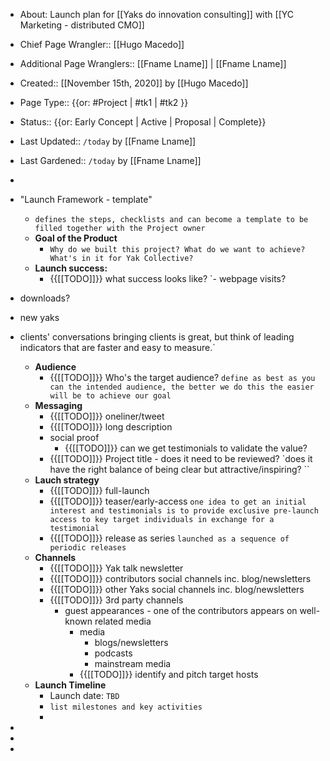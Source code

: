- About: Launch plan for [[Yaks do innovation consulting]] with [[YC Marketing - distributed CMO]]
- Chief Page Wrangler:: [[Hugo Macedo]]
- Additional Page Wranglers:: [[Fname Lname]] | [[Fname Lname]]
- Created:: [[November 15th, 2020]] by [[Hugo Macedo]] 
- Page Type:: {{or: #Project | #tk1 | #tk2 }}
- Status:: {{or: Early Concept | Active | Proposal | Complete}}
- Last Updated:: `/today` by [[Fname Lname]]
- Last Gardened:: `/today` by [[Fname Lname]]
-  
-  "Launch Framework - template"
    - `defines the steps, checklists and can become a template to be filled together with the Project owner`
    - **Goal of the Product**
        - `Why do we built this project? What do we want to achieve? What's in it for Yak Collective?`
    - **Launch success:**
        - {{[[TODO]]}} what success looks like?
`- webpage visits?
- downloads?
- new yaks
- clients' conversations
bringing clients is great, but think of leading indicators that are faster and easy to measure.`

    - **Audience**
        - {{[[TODO]]}} Who's the target audience?
`define as best as you can the intended audience, the better we do this the easier will be to achieve our goal`
    - **Messaging**
        - {{[[TODO]]}} oneliner/tweet
        - {{[[TODO]]}} long description
        - social proof
            - {{[[TODO]]}} can we get testimonials to validate the value?
        - {{[[TODO]]}} Project title - does it need to be reviewed?
`does it have the right balance of being clear but attractive/inspiring? ``
    - **Lauch strategy**
        - {{[[TODO]]}} full-launch
        - {{[[TODO]]}} teaser/early-access
`one idea to get an initial interest and testimonials is to provide exclusive pre-launch access to key target individuals in exchange for a testimonial`
        - {{[[TODO]]}} release as series
`launched as a sequence of periodic releases`
    - **Channels**
        - {{[[TODO]]}} Yak talk newsletter
        - {{[[TODO]]}} contributors social channels inc. blog/newsletters
        - {{[[TODO]]}} other Yaks social channels inc. blog/newsletters
        - {{[[TODO]]}} 3rd party channels
            - guest appearances - one of the contributors appears on well-known related media
                - media
                    - blogs/newsletters
                    - podcasts
                    - mainstream media
                - {{[[TODO]]}} identify and pitch target hosts
    - **Launch Timeline**
        - Launch date: `TBD`
        - `list milestones and key activities`
        - 
- 
-  
-  
